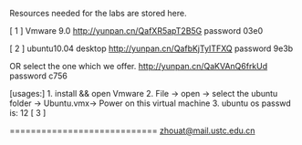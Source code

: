 Resources  needed for the labs are stored here.


[ 1 ]   Vmware 9.0                               http://yunpan.cn/QafXR5apT2B5G  password 03e0

[ 2 ]   ubuntu10.04 desktop                 http://yunpan.cn/QafbKjTyITFXQ    password 9e3b

  OR   select the one which we offer.    http://yunpan.cn/QaKVAnQ6frkUd   password c756   

  [usages:]  1.  install && open Vmware
                   2.  File   -> 
				        open ->
						select the ubuntu folder -> Ubuntu.vmx->
						Power on this virtual machine
				   3.  ubuntu os passwd is:  12 
[ 3 ]


============================
zhouat@mail.ustc.edu.cn
